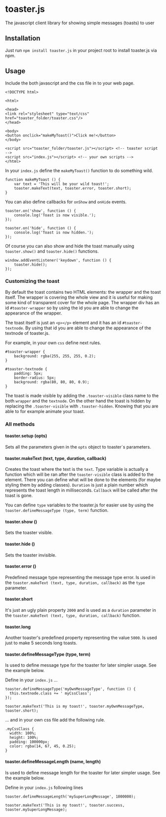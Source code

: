 # toaster.js
The javascript client library for showing simple messages (toasts) to user

## Installation
Just run `npm install toaster.js` in your project root to install toaster.js via npm.

## Usage
Include the both javascript and the css file in to your web page.

    <!DOCTYPE html>
    
    <html>
    
    <head>
    <link rel="stylesheet" type="text/css" href="toaster_folder/toaster.css"/>
    </head>
    
    <body>
    <button onclick="makeMyToast()">Click me!</button>
    </body>
    
    <script src="toaster_folder/toaster.js"></script> <!-- toaster script -->
    <script src="index.js"></script> <!-- your own scripts -->
    </html>

In your `index.js` define the `makeMyToast()` function to do something wild.

    function makeMyToast () {
        var text = 'This will be your wild toast!';
        toaster.makeText(text, toaster.error, toaster.short);
    }

You can also define callbacks for `onShow` and `onHide` events.

    toaster.on('show', function () {
        console.log('Toast is now visible.');
    });
    
    toaster.on('hide', function () {
        console.log('Toast is now hidden.');
    });
    
Of course you can also show and hide the toast manually using `toaster.show()` and `toaster.hide()` functions.

    window.addEventListener('keydown', function () {
        toaster.hide();
    });
    
### Customizing the toast
By default the toast contains two HTML elements: the wrapper and the toast itself. The wrapper is covering the whole view and it is useful for making some kind of transparent cover for the whole page. The wrapper div has an id `#toaster-wrapper` so by using the id you are able to change the appearance of the wrapper.

The toast itself is just an `<p></p>` element and it has an id `#toaster-textnode`. By using that id you are able to change the appearance of the textnode of toaster.js.

For example, in your own `css` define next rules.

    #toaster-wrapper {
        background: rgba(255, 255, 255, 0.2);
    }
    
    #toaster-textnode {
        padding: 5px;
        border-radius: 5px;
        background: rgba(80, 80, 80, 0.9);
    }
    
The toast is made visible by adding the `.toaster-visible` class name to the both `wrapper` and the `textnode`. On the other hand the toast is hidden by replacing the `.toaster-visible` with `.toaster-hidden`. Knowing that you are able to for example animate your toast.

### All methods

#### toaster.setup (opts)
Sets all the parameters given in the `opts` object to toaster´s parameters.

#### toaster.makeText (text, type, duration, callback)
Creates the toast where the text is the `text`. Type variable is actually a function which will be ran after the `toaster-visible` class is 
added to the element. There you can define what will be done to the elements (for maybe styling them by adding classes). 
`Duration` is just a plain number which represents the toast length in milliseconds. `Callback` will be called after the toast is gone.

You can define `type` variables to the toaster.js for easier use by using the `toaster.defineMessageType (type, term)` function.

#### toaster.show ()
Sets the toaster visible.

#### toaster.hide ()
Sets the toaster invisible.

#### toaster.error ()
Predefined message type representing the message type error. Is used in the `toaster.makeText (text, type, duration, callback)` as the `type` parameter.

#### toaster.short
It's just an ugly plain property `2000` and is used as a `duration` parameter in the `toaster.makeText (text, type, duration, callback)` function.

#### toaster.long
Another toaster's predefined property representing the value `5000`. Is used just to make 5 seconds long toasts.

#### toaster.defineMessageType (type, term)
Is used to define message type for the toaster for later simpler usage. See the example below.

Define in your `index.js` ...

    toaster.defineMessageType('myOwnMessageType', function () {
      this.textnode.class += ' myCssClass';
    });
    
    toaster.makeText('This is my toast!', toaster.myOwnMessageType, toaster.short);
    
... and in your own css file add the following rule.

    .myCssClass {
      width: 100%;
      height: 100%;
      padding: 100000px;
      color: rgba(14, 67, 45, 0.25);
    }
    
#### toaster.defineMessageLength (name, length)
Is used to define message length for the toaster for later simpler usage. See the example below.

Define in your `index.js` following lines

    toaster.defineMessageLength('mySuperLongMessage', 1000000);
    
    toaster.makeText('This is my toast!', toaster.success, toaster.mySuperLongMessage);
    
